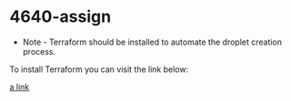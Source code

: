 # 4640-assign
* Note - Terraform should be installed to automate the droplet creation process.

To install Terraform you can visit the link below:


[a link](https://developer.hashicorp.com/terraform/tutorials/aws-get-started/install-cli)
